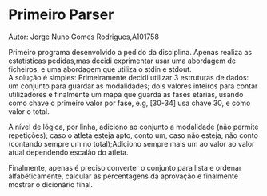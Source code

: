 # Primeiro Parser
Autor: Jorge Nuno Gomes Rodrigues,A101758<br />

Primeiro programa desenvolvido a pedido da disciplina. Apenas realiza as estatísticas pedidas,mas decidi exprimentar usar uma abordagem de ficheiros, e uma abordagem que utiliza o stdin e stdout.<br />
A solução é simples: Primeiramente decidi utilizar 3 estruturas de dados: um conjunto para guardar as modalidades; dois valores inteiros para contar utilizadores e finalmente um mapa que guarda as fases etárias, usando como chave o primeiro valor por fase, e.g, [30-34] usa chave 30, e como valor o total.

A nível de lógica, por linha, adiciono ao conjunto a modalidade (não permite repetições); caso o atleta esteja apto, conto um, caso não esteja, não conto (contando sempre um no total);Adiciono sempre mais um ao valor ao valor atual dependendo escalão do atleta.

Finalmente, apenas é preciso converter o conjunto para lista e ordenar alfabéticamente, calcular as percentagens da aprovação e finalmente mostrar o dicionário final.
